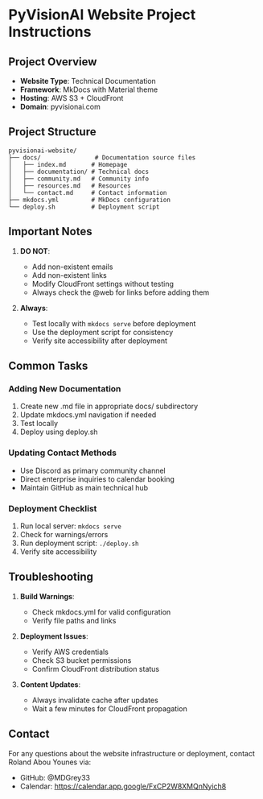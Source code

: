 # PyVisionAI Website Project Instructions

## Project Overview
- **Website Type**: Technical Documentation
- **Framework**: MkDocs with Material theme
- **Hosting**: AWS S3 + CloudFront
- **Domain**: pyvisionai.com

## Project Structure
```
pyvisionai-website/
├── docs/               # Documentation source files
│   ├── index.md       # Homepage
│   ├── documentation/ # Technical docs
│   ├── community.md   # Community info
│   ├── resources.md   # Resources
│   └── contact.md     # Contact information
├── mkdocs.yml         # MkDocs configuration
└── deploy.sh          # Deployment script
```

## Important Notes
1. **DO NOT**:
   - Add non-existent emails
   - Add non-existent links
   - Modify CloudFront settings without testing
   - Always check the @web for links before adding them

2. **Always**:
   - Test locally with `mkdocs serve` before deployment
   - Use the deployment script for consistency
   - Verify site accessibility after deployment

## Common Tasks

### Adding New Documentation
1. Create new .md file in appropriate docs/ subdirectory
2. Update mkdocs.yml navigation if needed
3. Test locally
4. Deploy using deploy.sh

### Updating Contact Methods
- Use Discord as primary community channel
- Direct enterprise inquiries to calendar booking
- Maintain GitHub as main technical hub

### Deployment Checklist
1. Run local server: `mkdocs serve`
2. Check for warnings/errors
3. Run deployment script: `./deploy.sh`
4. Verify site accessibility

## Troubleshooting
1. **Build Warnings**:
   - Check mkdocs.yml for valid configuration
   - Verify file paths and links

2. **Deployment Issues**:
   - Verify AWS credentials
   - Check S3 bucket permissions
   - Confirm CloudFront distribution status

3. **Content Updates**:
   - Always invalidate cache after updates
   - Wait a few minutes for CloudFront propagation


## Contact
For any questions about the website infrastructure or deployment, contact Roland Abou Younes via:
- GitHub: @MDGrey33
- Calendar: https://calendar.app.google/FxCP2W8XMQnNyich8 